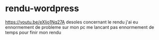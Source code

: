 # rendu-wordpress


https://youtu.be/eXljo1Nq27A
desoles concernant le rendu j'ai eu ennormement de probleme sur mon pc me lancant pas ennormement de temps pour finir mon rendu
